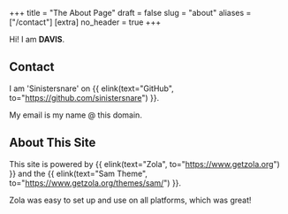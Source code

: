 +++
title = "The About Page"
draft = false
slug = "about"
aliases = ["/contact"]
[extra]
no_header = true
+++

Hi! I am <strong>DAVIS</strong>.

## Contact ##

I am 'Sinistersnare' on {{ elink(text="GitHub", to="https://github.com/sinistersnare") }}.

My email is my name @ this domain.

## About This Site ##

This site is powered by {{ elink(text="Zola", to="https://www.getzola.org") }} and the {{ elink(text="Sam Theme", to="https://www.getzola.org/themes/sam/") }}.

Zola was easy to set up and use on all platforms, which was great!

